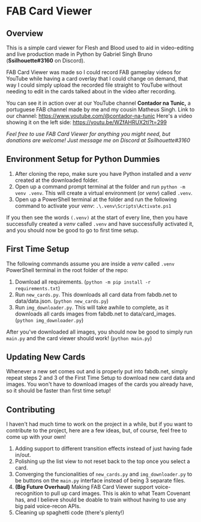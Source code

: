 # FAB Card Viewer
## Overview
This is a simple card viewer for Flesh and Blood used to aid in video-editing and live production made in Python by Gabriel Singh Bruno (**Ssilhouette#3160** on Discord).

FAB Card Viewer was made so I could record FAB gameplay videos for YouTube while having a card overlay that I could change on demand, that way I could simply upload the recorded file straight to YouTube without needing to edit in the cards talked about in the video after recording.

You can see it in action over at our YouTube channel **Contador na Tunic,** a portuguese FAB channel made by me and my cousin Matheus Singh.
Link to our channel: https://www.youtube.com/@contador-na-tunic
Here's a video showing it on the left side: https://youtu.be/WZfAHRUX2tI?t=299

*Feel free to use FAB Card Viewer for anything you might need, but donations are welcome! Just message me on Discord at Ssilhouette#3160*


## Environment Setup for Python Dummies
1. After cloning the repo, make sure you have Python installed and a *venv* created at the downloaded folder.
2. Open up a command prompt terminal at the folder and run `python -m venv .venv`. This will create a virtual environment (or *venv*) called `.venv`.
3. Open up a PowerShell terminal at the folder and run the following command to activate your *venv*: `.\.venv\Scripts\Activate.ps1`

If you then see the words `(.venv)` at the start of every line, then you have successfully created a *venv* called `.venv` and have successfully activated it, and you should now be good to go to first time setup.

## First Time Setup
The following commands assume you are inside a *venv* called `.venv` PowerShell terminal in the root folder of the repo:

1. Download all requirements. (`python -m pip install -r requirements.txt`)
2. Run `new_cards.py`. This downloads all card data from fabdb.net to data/data.json. (`python new_cards.py`)
3. Run `img_downloader.py`. This will take awhile to complete, as it downloads all cards images from fabdb.net to data/card_images. (`python img_downloader.py`)

After you've downloaded all images, you should now be good to simply run `main.py` and the card viewer should work! (`python main.py`)

## Updating New Cards
Whenever a new set comes out and is properly put into fabdb.net, simply repeat steps 2 and 3 of the First Time Setup to download new card data and images. You won't have to download images of the cards you already have, so it should be faster than first time setup!

## Contributing
I haven't had much time to work on the project in a while, but if you want to contribute to the project, here are a few ideas, but, of course, feel free to come up with your own!

1. Adding support to different transition effects instead of just having fade in/out.
2. Polishing up the list view to not reset back to the top once you select a card.
3. Converging the funcionalities of `new_cards.py` and `img_downloader.py` to be buttons on the `main.py` interface instead of being 3 separate files.
4. **(Big Future Overhaul)** Making FAB Card Viewer support voice-recognition to pull up card images. This is akin to what Team Covenant has, and I believe should be doable to train without having to use any big paid voice-recon APIs.
5. Cleaning up spaghetti code (there's plenty!)
